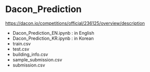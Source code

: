 # Dacon_Prediction

https://dacon.io/competitions/official/236125/overview/description
- Dacon_Prediction_EN.ipynb : in English
- Dacon_Prediction_KR.ipynb : in Korean
- train.csv
- test.csv
- building_info.csv
- sample_submission.csv
- submission.csv
